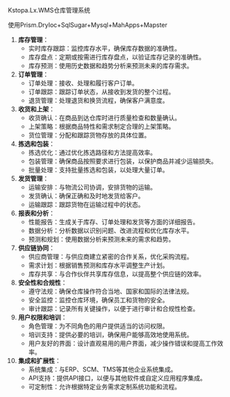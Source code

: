 Kstopa.Lx.WMS仓库管理系统

使用Prism.DryIoc+SqlSugar+Mysql+MahApps+Mapster

1. **库存管理**：
   - 实时库存跟踪：监控库存水平，确保库存数据的准确性。
   - 库存盘点：定期或按需进行库存盘点，以验证库存记录的准确性。
   - 库存预测：使用历史数据和趋势分析来预测未来的库存需求。
2. **订单管理**：
   - 订单处理：接收、处理和履行客户订单。
   - 订单跟踪：跟踪订单状态，从接收到发货的整个过程。
   - 退货管理：处理退货和换货流程，确保客户满意度。
3. **收货和上架**：
   - 收货确认：在商品到达仓库时进行质量检查和数量确认。
   - 上架策略：根据商品特性和需求制定合理的上架策略。
   - 货位管理：分配和跟踪货物存放的具体位置。
4. **拣选和包装**：
   - 拣选优化：通过优化拣选路径和方法提高效率。
   - 包装管理：确保商品按照要求进行包装，以保护商品并减少运输损失。
   - 批量处理：支持批量拣选和包装，以处理大量订单。
5. **发货管理**：
   - 运输安排：与物流公司协调，安排货物的运输。
   - 发货确认：确保正确和及时地发货给客户。
   - 运输跟踪：跟踪货物在运输过程中的状态。
6. **报表和分析**：
   - 性能报告：生成关于库存、订单处理和发货等方面的详细报告。
   - 数据分析：分析数据以识别问题、改进流程和优化库存水平。
   - 预测和规划：使用数据分析来预测未来的需求和趋势。
7. **供应链协同**：
   - 供应商管理：与供应商建立紧密的合作关系，优化采购流程。
   - 需求计划：根据销售预测和库存水平调整生产计划。
   - 库存共享：与合作伙伴共享库存信息，以提高整个供应链的效率。
8. **安全性和合规性**：
   - 遵守法规：确保仓库操作符合当地、国家和国际的法律法规。
   - 安全监控：监控仓库环境，确保员工和货物的安全。
   - 审计跟踪：记录所有关键操作，以便于进行审计和合规性检查。
9. **用户权限和培训**：
   - 角色管理：为不同角色的用户提供适当的访问权限。
   - 培训支持：提供必要的培训，确保用户能够高效地使用系统。
   - 用户友好的界面：设计直观易用的用户界面，减少操作错误和提高工作效率。
10. **集成和扩展性**：
    - 系统集成：与ERP、SCM、TMS等其他企业系统集成。
    - API支持：提供API接口，以便与其他软件或自定义应用程序集成。
    - 可定制性：允许根据特定业务需求定制系统功能和流程。